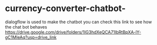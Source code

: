 # currency-converter-chatbot-
dialogflow is used to make the chatbot you can check this link to see how the chat bot behaves https://drive.google.com/drive/folders/1IG3hdXeQCA71IbRtBpXA-lY-gC1MIeAq?usp=drive_link
